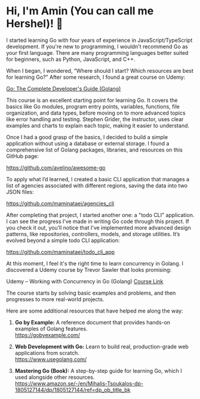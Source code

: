 # Hi, I'm Amin (You can call me Hershel)! 👋

I started learning Go with four years of experience in JavaScript/TypeScript development. If you're new to programming, I wouldn't recommend Go as your first language. There are many programming languages better suited for beginners, such as Python, JavaScript, and C++.

When I began, I wondered, “Where should I start? Which resources are best for learning Go?” After some research, I found a great course on Udemy:

[Go: The Complete Developer's Guide (Golang)](https://www.udemy.com/share/101XnU3@rmnNwYPBSlfExPUhH-LKSql8ePnOqdWs6ACU9p_jypKU5ejj7FgMFNgm9rJteudb2Q==/)

This course is an excellent starting point for learning Go. It covers the basics like Go modules, program entry points, variables, functions, file organization, and data types, before moving on to more advanced topics like error handling and testing. Stephen Grider, the instructor, uses clear examples and charts to explain each topic, making it easier to understand.

Once I had a good grasp of the basics, I decided to build a simple application without using a database or external storage. I found a comprehensive list of Golang packages, libraries, and resources on this GitHub page:

https://github.com/avelino/awesome-go

To apply what I’d learned, I created a basic CLI application that manages a list of agencies associated with different regions, saving the data into two JSON files:

https://github.com/maminataei/agencies_cli

After completing that project, I started another one: a "todo CLI" application. I can see the progress I’ve made in writing Go code through this project. If you check it out, you’ll notice that I've implemented more advanced design patterns, like repositories, controllers, models, and storage utilities. It’s evolved beyond a simple todo CLI application:

https://github.com/maminataei/todo_cli_app

At this moment, I feel it's the right time to learn concurrency in Golang. I discovered a Udemy course by Trevor Sawler that looks promising:

Udemy – Working with Concurrency in Go (Golang)
[Course Link](https://www.udemy.com/course/working-with-concurrency-in-go-golang/)

The course starts by solving basic examples and problems, and then progresses to more real-world projects.

Here are some additional resources that have helped me along the way:

1. **Go by Example:** A reference document that provides hands-on examples of Golang features.  
   https://gobyexample.com/

2. **Web Development with Go:** Learn to build real, production-grade web applications from scratch.  
   https://www.usegolang.com/

3. **Mastering Go (Book):** A step-by-step guide for learning Go, which I used alongside other resources.  
   https://www.amazon.se/-/en/Mihalis-Tsoukalos-dp-1805127144/dp/1805127144/ref=dp_ob_title_bk
